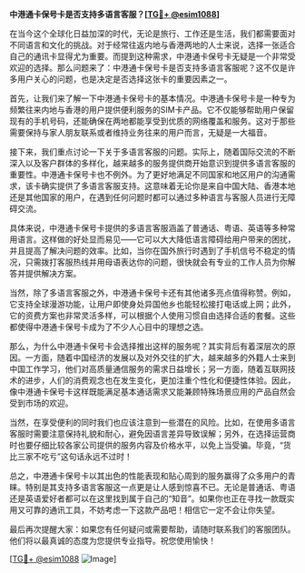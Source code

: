 **中港通卡保号卡是否支持多语言客服？[[TG💪+ @esim1088](https://t.me/s/esim1088)]**

在当今这个全球化日益加深的时代，无论是旅行、工作还是生活，我们都需要面对不同语言和文化的挑战。对于经常往返内地与香港两地的人士来说，选择一张适合自己的通讯卡显得尤为重要。而提到这种需求，中港通卡保号卡无疑是一个非常受欢迎的选择。那么问题来了：中港通卡保号卡是否支持多语言客服呢？这不仅是许多用户关心的问题，也是决定是否选择这张卡的重要因素之一。

首先，让我们来了解一下中港通卡保号卡的基本情况。中港通卡保号卡是一种专为频繁往来内地与香港的用户提供便利服务的SIM卡产品。它不仅能够帮助用户保留现有的手机号码，还能确保在两地都能享受到优质的网络覆盖和服务。这对于那些需要保持与家人朋友联系或者维持业务往来的用户而言，无疑是一大福音。

接下来，我们重点讨论一下关于多语言客服的问题。实际上，随着国际交流的不断深入以及客户群体的多样化，越来越多的服务提供商开始意识到提供多语言客服的重要性。中港通卡保号卡也不例外。为了更好地满足不同国家和地区用户的沟通需求，该卡确实提供了多语言客服支持。这意味着无论你是来自中国大陆、香港本地还是其他国家的用户，在遇到任何问题时都可以通过多种语言与客服人员进行无障碍交流。

具体来说，中港通卡保号卡提供的多语言客服涵盖了普通话、粤语、英语等多种常用语言。这样做的好处显而易见——它可以大大降低语言障碍给用户带来的困扰，并且提高了解决问题的效率。比如，当你在国外旅行时遇到了手机信号不稳定的情况，只需拨打客服热线并用母语表达你的问题，很快就会有专业的工作人员为你解答并提供解决方案。

当然，除了多语言客服之外，中港通卡保号卡还有其他诸多亮点值得称赞。例如，它支持全球漫游功能，让用户即使身处异国他乡也能轻松接打电话或上网；此外，它的资费方案也非常灵活多样，可以根据个人使用习惯自由选择合适的套餐。这些都使得中港通卡保号卡成为了不少人心目中的理想之选。

那么，为什么中港通卡保号卡会选择推出这样的服务呢？其实背后有着深层次的原因。一方面，随着中国经济的发展以及对外交往的扩大，越来越多的外籍人士来到中国工作学习，他们对高质量通信服务的需求日益增长；另一方面，随着互联网技术的进步，人们的消费观念也在发生变化，更加注重个性化和便捷性体验。因此，像中港通卡保号卡这样既能满足基本通话需求又能兼顾特殊场景应用的产品自然会受到市场的欢迎。

当然，在享受便利的同时我们也应该注意到一些潜在的风险。比如，在使用多语言客服时需要注意保持礼貌和耐心，避免因语言差异导致误解；另外，在选择运营商时也要仔细比较各家公司提供的服务内容及价格水平，以免上当受骗。毕竟，“货比三家不吃亏”这句话永远不过时！

总之，中港通卡保号卡以其出色的性能表现和贴心周到的服务赢得了众多用户的青睐。特别是其支持多语言客服这一点更是让人感到惊喜不已。无论是普通话、粤语还是英语爱好者都可以在这里找到属于自己的“知音”。如果你也正在寻找一款既实用又可靠的通讯工具，不妨考虑一下这款产品吧！相信它一定不会让你失望。

最后再次提醒大家：如果您有任何疑问或需要帮助，请随时联系我们的客服团队。他们将以最真诚的态度为您提供专业指导。祝您使用愉快！

[[TG💪+ @esim1088](https://t.me/s/esim1088) ![Image](https://i.postimg.cc/4NQfJmqS/Snipaste-2025-05-13-00-14-12.png)]